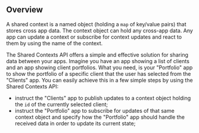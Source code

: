 ## Overview

A shared context is a named object (holding a `map` of key/value pairs) that stores cross app data. The context object can hold any cross-app data. Any app can update a context or subscribe for context updates and react to them by using the name of the context.

The Shared Contexts API offers a simple and effective solution for sharing data between your apps. Imagine you have an app showing a list of clients and an app showing client portfolios. What you need, is your "Portfolio" app to show the portfolio of a specific client that the user has selected from the "Clients" app. You can easily achieve this in a few simple steps by using the Shared Contexts API:

- instruct the "Clients" app to publish updates to a context object holding the `id` of the currently selected client;
- instruct the "Portfolio" app to subscribe for updates of that same context object and specify how the "Portfolio" app should handle the received data in order to update its current state;

<glue42 name="diagram" image="../../../../images/shared-contexts/shared-contexts.gif">